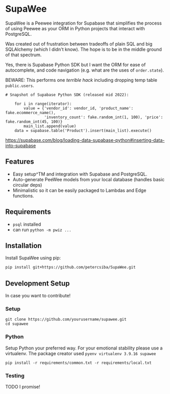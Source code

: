 # SupaWee

SupaWee is a Peewee integration for Supabase that simplifies the process of using Peewee as your ORM in Python projects that interact with PostgreSQL.

Was created out of frustration between tradeoffs of plain SQL and big SQLAlchemy (which I didn't know).
The hope is to be in the middle ground of that spectrum.

Yes, there is Supabase Python SDK but I want the ORM for ease of autocomplete, and code navigation (e.g. what are the uses of `order.state`).

BEWARE: This performs one *terrible hack* including dropping temp table `public.users`. 

```shell
# Snapshot of Supabase Python SDK (released mid 2022):

    for i in range(iterator):
        value = {'vendor_id': vendor_id, 'product_name': fake.ecommerce_name(),
                 'inventory_count': fake.random_int(1, 100), 'price': fake.random_int(45, 100)}
        main_list.append(value)
    data = supabase.table('Product').insert(main_list).execute()
```
https://supabase.com/blog/loading-data-supabase-python#inserting-data-into-supabase

## Features

- Easy setup^TM and integration with Supabase and PostgreSQL.
- Auto-generate PeeWee models from your local database (handles basic circular deps)
- Minimalistic so it can be easily packaged to Lambdas and Edge functions.

## Requirements

- `psql` installed
- can run `python -m pwiz ...`

## Installation

Install SupaWee using pip:

```bash
pip install git+https://github.com/petercsiba/SupaWee.git
```

## Development Setup

In case you want to contribute! 

### Setup
```shell
git clone https://github.com/yourusername/supawee.git
cd supawee
```
### Python
Setup Python your preferred way. For your emotional stability please use a virtualenv.
The package creator used `pyenv virtualenv 3.9.16 supawee`

```shell
pip install -r requirements/common.txt -r requirements/local.txt
```
 
### Testing
TODO I promise!